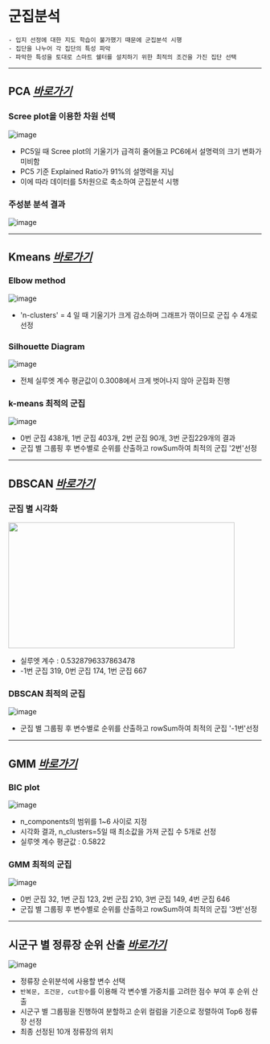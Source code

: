# 군집분석 

```
- 입지 선정에 대한 지도 학습이 불가했기 때문에 군집분석 시행 
- 집단을 나누어 각 집단의 특성 파악
- 파악한 특성을 토대로 스마트 쉘터를 설치하기 위한 최적의 조건을 가진 집단 선택 
```
-------------
## PCA *[바로가기](https://github.com/Yun024/Smartshelter_project/blob/main/3.Clustering/PCA_Kmeans_%EC%B5%9C%EC%A2%851.ipynb)*

### Scree plot을 이용한 차원 선택 
![image](https://user-images.githubusercontent.com/52143231/221378010-3839938e-10fc-445a-9790-2bede6554a68.png)
- PC5일 때 Scree plot의 기울기가 급격히 줄어들고 PC6에서 설명력의 크기 변화가 미비함
- PC5 기준 Explained Ratio가 91%의 설명력을 지님
- 이에 따라 데이터를 5차원으로 축소하여 군집분석 시행     

### 주성분 분석 결과 

![image](https://user-images.githubusercontent.com/52143231/221378098-f1547aa7-134c-4602-8a15-ba72fcf8ee9e.png)

------------

## Kmeans *[바로가기](https://github.com/Yun024/Smartshelter_project/blob/main/3.Clustering/PCA_Kmeans_%EC%B5%9C%EC%A2%851.ipynb)*

### Elbow method
![image](https://user-images.githubusercontent.com/52143231/221396481-86b81a72-2a9f-4395-8eaa-7c11c22ab0f0.png)
- 'n-clusters' = 4 일 때 기울기가 크게 감소하며 그래프가 꺾이므로 군집 수 4개로 선정 

### Silhouette Diagram 
![image](https://user-images.githubusercontent.com/52143231/221396871-34766e55-a0ce-4821-8229-4579dd140954.png)
- 전체 실루엣 계수 평균값이 0.3008에서 크게 벗어나지 않아 군집화 진행 

### k-means 최적의 군집 
![image](https://user-images.githubusercontent.com/52143231/221397038-33d149e0-892a-4be7-8783-ebc3a67c7b94.png)
- 0번 군집 438개, 1번 군집 403개, 2번 군집 90개, 3번 군집229개의 결과 
- 군집 별 그룹핑 후 변수별로 순위를 산출하고 rowSum하여 최적의 군집 '2번'선정 

-----------------

## DBSCAN *[바로가기](https://github.com/Yun024/Smartshelter_project/blob/main/3.Clustering/DBSCAN_%EC%B5%9C%EC%A2%852.ipynb)*

### 군집 별 시각화
<img src="https://user-images.githubusercontent.com/52143231/221398220-d5f2b02f-f12e-488b-8b6d-1c5b8844b9f5.png" width = "450" height ="250">

- 실루엣 계수 : 0.5328796337863478
- -1번 군집 319, 0번 군집 174, 1번 군집 667 

### DBSCAN 최적의 군집
![image](https://user-images.githubusercontent.com/52143231/221399021-b31c1349-f650-4614-936f-e440f3335702.png)


- 군집 별 그룹핑 후 변수별로 순위를 산출하고 rowSum하여 최적의 군집 '-1번'선정 

----------------

## GMM *[바로가기](https://github.com/Yun024/Smartshelter_project/blob/main/3.Clustering/GMM_%EC%B5%9C%EC%A2%853.ipynb)*

### BIC plot

![image](https://user-images.githubusercontent.com/52143231/221399156-c925ae50-5383-426d-94e8-84d2bd490ede.png)

- n_components의 범위를 1~6 사이로 지정
- 시각화 결과, n_clusters=5일 때 최소값을 가져 군집 수 5개로 선정
- 실루엣 계수 평균값 : 0.5822

### GMM 최적의 군집 
![image](https://user-images.githubusercontent.com/52143231/221399232-3c71c1ff-ae31-48da-a769-b39bd5f834ef.png)

- 0번 군집 32, 1번 군집 123, 2번 군집 210, 3번 군집 149, 4번 군집 646
- 군집 별 그룹핑 후 변수별로 순위를 산출하고 rowSum하여 최적의 군집 '3번'선정 

---------------------------

## 시군구 별 정류장 순위 산출 *[바로가기](https://github.com/Yun024/Smartshelter_project/blob/main/3.Clustering/%EA%B0%80%EC%A4%91%EC%B9%98%EC%97%90%20%EB%94%B0%EB%A5%B8%20%ED%81%B4%EB%9F%AC%EC%8A%A4%ED%84%B0%20%EB%B3%84%20%EC%A0%95%EB%A5%98%EC%9E%A5%20%EC%88%9C%EC%9C%84%20%EC%B6%94%EC%B6%9C.R)*
![image](https://user-images.githubusercontent.com/52143231/221399320-474dee92-1f43-45e0-aa5a-8d6d43235ea1.png)

- 정류장 순위분석에 사용할 변수 선택 
- `반복문, 조건문, cut함수`를 이용해 각 변수별 가중치를 고려한 점수 부여 후 순위 산출  
- 시군구 별 그룹핑을 진행하여 분할하고 순위 컬럼을 기준으로 정렬하여 Top6 정류장 선정 
- 최종 선정된 10개 정류장의 위치 

